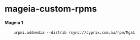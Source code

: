 mageia-custom-rpms
==================

#### Mageia 1
```
    urpmi.addmedia --distrib rsync://cyprix.com.au/rpm/Mga1
```
